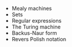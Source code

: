 -   Mealy machines
-   Sets
-   Regular expressions
-   The Turing machine
-   Backus-Naur form
-   Revers Polish notation